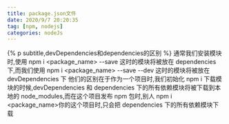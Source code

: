 ```yaml
---
title: package.json文件
date: 2020/9/7 20:20:35
tag: [npm, nodejs]
categories: nodeJs
---
```


{% p subtitle,devDependencies和dependencies的区别 %}
通常我们安装模块时,使用
npm i <package_name> --save
这时的模块将被放在 dependencies 下,而我们使用
npm i <package_name> --save --dev
这时的模块将被放在 devDependencies 下
他们的区别在于作为一个项目时,我们初始化 npm i 下载模块的时候,devDependencies 和 dependencies 下的所有依赖模块将被下载到本地的 node_modules,而在这个项目发布 npm 包时,别人 npm i <package_name>你的这个项目时,只会把 dependencies 下的所有依赖模块下载
